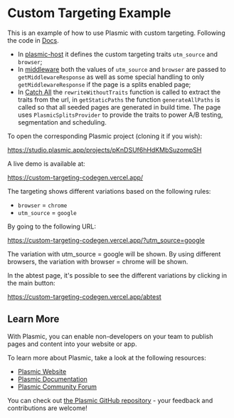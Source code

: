 # Custom Targeting Example

This is an example of how to use Plasmic with custom targeting. Following the code in [Docs](https://docs.plasmic.app/learn/rendering-variations/).

- In [plasmic-host](./pages/plasmic-host.tsx) it defines the custom targeting traits `utm_source` and `browser`;
- In [middleware](./middleware.ts) both the values of `utm_source` and `browser` are passed to `getMiddlewareResponse` as well
  as some special handling to only `getMiddlewareResponse` if the page is a splits enabled page;
- In [Catch All](./pages/abtest/[[...catchall]].tsx) the `rewriteWithoutTraits` function is called to extract the traits from the url, in `getStaticPaths` the function `generateAllPaths` is called so that all seeded pages are generated in build time. The page uses `PlasmicSplitsProvider` to provide the traits to power A/B testing, segmentation and scheduling.

To open the corresponding Plasmic project (cloning it if you wish):

https://studio.plasmic.app/projects/pKnDSUf6hHdKMbSuzompSH

A live demo is available at:

https://custom-targeting-codegen.vercel.app/

The targeting shows different variations based on the following rules:

- `browser` = `chrome`
- `utm_source` = `google`

By going to the following URL:

https://custom-targeting-codegen.vercel.app/?utm_source=google

The variation with utm_source = google will be shown.
By using different browsers, the variation with browser = chrome will be shown.

In the abtest page, it's possible to see the different variations by clicking in the main button:

https://custom-targeting-codegen.vercel.app/abtest

## Learn More

With Plasmic, you can enable non-developers on your team to publish pages and content into your website or app.

To learn more about Plasmic, take a look at the following resources:

- [Plasmic Website](https://www.plasmic.app/)
- [Plasmic Documentation](https://docs.plasmic.app/learn/)
- [Plasmic Community Forum](https://forum.plasmic.app/)

You can check out [the Plasmic GitHub repository](https://github.com/plasmicapp/plasmic) - your feedback and contributions are welcome!
